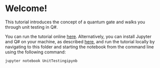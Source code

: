 # Welcome!

This tutorial introduces the concept of a quantum gate and walks you through unit testing in Q#.

You can run the tutorial online [here](https://mybinder.org/v2/gh/Microsoft/QuantumKatas/master?filepath=tutorials/UnitTesting/UnitTesting.ipynb).
Alternatively, you can install Jupyter and Q# on your machine, as described [here](https://docs.microsoft.com/quantum/install-guide#develop-with-jupyter-notebooks), and run the tutorial locally by navigating to this folder and starting the notebook from the command line using the following command:

    jupyter notebook UnitTestingipynb
